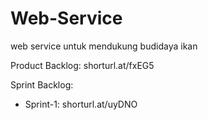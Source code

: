 # Web-Service
web service untuk mendukung budidaya ikan

Product Backlog: shorturl.at/fxEG5

Sprint Backlog:
- Sprint-1: shorturl.at/uyDNO
